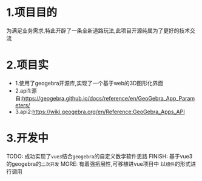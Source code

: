# 1.项目目的
为满足业务需求,特此开辟了一条全新道路玩法,此项目开源纯属为了更好的技术交流

# 2.项目实
- 1.使用了geogebra开源库,实现了一个基于web的3D图形化界面
- 2.api1:源自:https://geogebra.github.io/docs/reference/en/GeoGebra_App_Parameters/
- 3.api2:https://wiki.geogebra.org/en/Reference:GeoGebra_Apps_API

# 3.开发中
TODO: 成功实现了`vue3`结合`geogebra`的自定义数学软件思路
FINISH: 基于vue3的geogebra的`二次开发`
MORE: 有着强拓展性,可移植进vue项目中 以`组件`的形式进行调用
